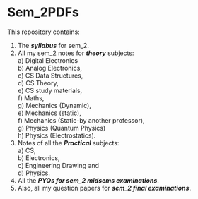 # Sem_2PDFs
This repository contains:
1. The ***syllabus*** for sem_2.
2. All my sem_2 notes for ***theory*** subjects: 
  <br />a) Digital Electronics 
  <br />b) Analog Electronics,
  <br />c) CS Data Structures,
  <br />d) CS Theory,
  <br />e) CS study materials,
  <br />f) Maths,
  <br />g) Mechanics (Dynamic),
  <br />e) Mechanics (static),
  <br />f) Mechanics (Static-by another professor),
  <br />g) Physics (Quantum Physics)
  <br />h) Physics (Electrostatics).
3. Notes of all the ***Practical*** subjects:
  <br />a) CS,
  <br />b) Electronics, 
  <br />c) Engineering Drawing and
 <br /> d) Physics.
4. All the ***PYQs for sem_2 midsems examinations***.
5. Also, all my question papers for ***sem_2 final examinations***.

